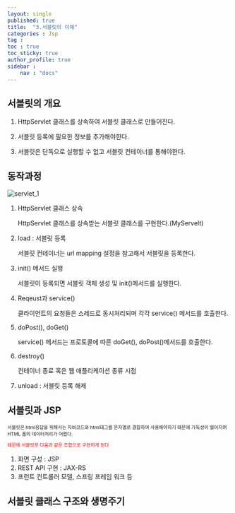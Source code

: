 ```yaml
---
layout: single
published: true
title:  "3.서블릿의 이해"
categories : Jsp
tag : 
toc : true
toc_sticky: true
author_profile: true
sidebar :
    nav : "docs"
---
```




## 서블릿의 개요

1. HttpServlet 클래스를 상속하여 서블릿 클래스로 만들어진다.

2. 서블릿 등록에 필요한 정보를 추가해야한다.

3. 서블릿은 단독으로 실행할 수 없고 서블릿 컨테이너를 통해야한다.



## 동작과정
![servlet_1](https://user-images.githubusercontent.com/68511112/152813040-71133ad9-8d1f-405e-80ea-d3d59323c3ae.png)



1. HttpServlet 클래스 상속 

   HttpServlet 클래스를 상속받는 서블릿 클래스를 구현한다.(MyServelt)

2. load : 서블릿 등록

   서블릿 컨테이너는 url mapping 설정을 참고해서 서블릿을 등록한다. 

3. init() 메서드 실행

   서블릿이 등록되면 서블릿 객체 생성 및 init()메서드를 실행한다.

4. Reqeust과  service()

   클라이언트의 요청들은 스레드로 동시처리되며 각각 service() 메서드를 호출한다.

5. doPost(), doGet()

   service() 메서드는 프로토콜에 따른 doGet(), doPost()메서드를 호출한다.

6. destroy()

   컨테이너 종료 혹은 웹 애플리케이션 종류 시점

7. unload : 서블릿 등록 해제






## 서블릿과 JSP

<p style="font-size:0.75em">서블릿은 html응답을 위해서는 자바코드와 html태그를 문자열로 결합하여 사용해야하기 때문에 가독성이 떨어지며 HTML 폼의 데이터처리가 어렵다.</p>

<p style="font-size:0.75em; color:red" >때문에 서블릿은 다음과 같은 조합으로 구현하게 된다</p>

1. 화면 구성 :   JSP
2. REST API 구현 :  JAX-RS
3. 프런트 컨트롤러 모델, 스프링 프레임 워크 등 





## 서블릿 클래스 구조와 생명주기

